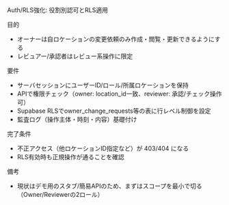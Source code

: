 Auth/RLS強化: 役割別認可とRLS適用

目的
- オーナーは自ロケーションの変更依頼のみ作成・閲覧・更新できるようにする
- レビュアー/承認者はレビュー系操作に限定

要件
- サーバセッションにユーザーID/ロール/所属ロケーションを保持
- APIで権限チェック（owner: location_id一致、reviewer: 承認/チェック操作可）
- Supabase RLSでowner_change_requests等の表に行レベル制御を設定
- 監査ログ（操作主体・時刻・内容）基礎付け

完了条件
- 不正アクセス（他ロケーションID指定など）が 403/404 になる
- RLS有効時も正規操作が通ることを確認

備考
- 現状はデモ用のスタブ/簡易APIのため、まずはスコープを最小で切る（Owner/Reviewerの2ロール）

